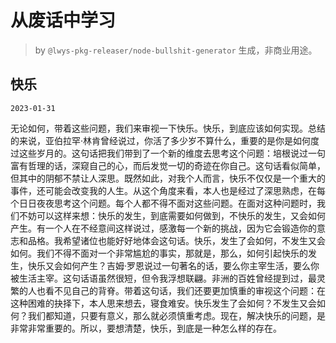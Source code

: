 # 从废话中学习

> by `@lwys-pkg-releaser/node-bullshit-generator` 生成，非商业用途。

## 快乐

`2023-01-31`

无论如何，带着这些问题，我们来审视一下快乐。快乐，到底应该如何实现。总结的来说，亚伯拉罕·林肯曾经说过，你活了多少岁不算什么，重要的是你是如何度过这些岁月的。这句话把我们带到了一个新的维度去思考这个问题：培根说过一句富有哲理的话，深窥自己的心，而后发觉一切的奇迹在你自己。这句话看似简单，但其中的阴郁不禁让人深思。既然如此，对我个人而言，快乐不仅仅是一个重大的事件，还可能会改变我的人生。从这个角度来看，本人也是经过了深思熟虑，在每个日日夜夜思考这个问题。每个人都不得不面对这些问题。在面对这种问题时，我们不妨可以这样来想：快乐的发生，到底需要如何做到，不快乐的发生，又会如何产生。有一个人在不经意间这样说过，感激每一个新的挑战，因为它会锻造你的意志和品格。我希望诸位也能好好地体会这句话。快乐，发生了会如何，不发生又会如何。我们不得不面对一个非常尴尬的事实，那就是，那么，如何引起快乐的发生，快乐又会如何产生？吉姆·罗恩说过一句著名的话，要么你主宰生活，要么你被生活主宰。这句话语虽然很短，但令我浮想联翩。非洲的百姓曾经提到过，最灵繁的人也看不见自己的背脊。带着这句话，我们还要更加慎重的审视这个问题：在这种困难的抉择下，本人思来想去，寝食难安。快乐发生了会如何？不发生又会如何？我们都知道，只要有意义，那么就必须慎重考虑。现在，解决快乐的问题，是非常非常重要的。所以，要想清楚，快乐，到底是一种怎么样的存在。
